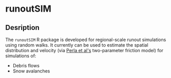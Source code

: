 # runoutSIM

## Desription
The `runoutSIM` R package is developed for regional-scale runout simulations using random walks. It currently can be used to estimate the spatial distribution and velocity (via [Perla et al's](https://www.cambridge.org/core/journals/journal-of-glaciology/article/twoparameter-model-of-snowavalanche-motion/B87923FFC6ADAF61B0079EEBCBD96F19) two-parameter friction model) for simulations of:
* Debris flows
* Snow avalanches
